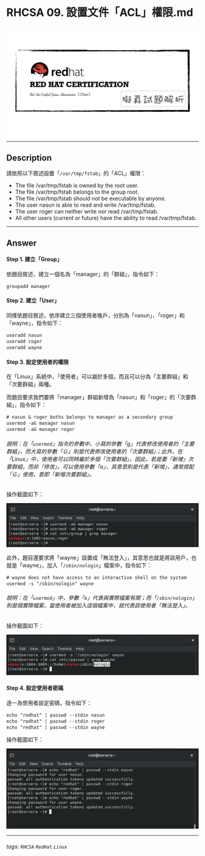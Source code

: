 # RHCSA 09. 設置文件「ACL」權限.md

![](https://github.com/rickbsr/Certification-RedHat-RHCSA/blob/main/pics/redhat-rhcsa.png?raw=true)

---

## Description

請依照以下敘述設置「`/var/tmp/fstab`」的「ACL」權限：

- The file /var/tmp/fstab is owned by the root user.
- The file /var/tmp/fstab belongs to the group root.
- The file /var/tmp/fstab should not be executable by anyone.
- The user nasun is able to read and write /var/tmp/fstab.
- The user roger can neither write nor read /var/tmp/fstab.
- All other users (current or future) have the ability to read /var/tmp/fstab.

---

## Answer

#### Step 1. 建立「Group」

依題目敘述，建立一個名為「manager」的「群組」，指令如下：

```shell
groupadd manager
```

#### Step 2. 建立「User」

同樣依題目敘述，依序建立三個使用者帳戶，分別為「nasun」、「roger」和「wayne」，指令如下：

```shell
useradd nasun
useradd roger
useradd wayne
```

#### Step 3. 設定使用者的權限

在「Linux」系統中，「使用者」可以屬於多個，而且可以分為「主要群組」和「次要群組」兩種。

而題目要求我們要將「manager」群組新增為「nasun」和「roger」的「次要群組」，指令如下：

```shell
# nasun & roger boths belongs to manager as a secondary group
usermod -aG	manager nasun
usermod -aG	manager roger
```

###### 說明：在「`usermod`」指令的參數中，小寫的參數「g」代表修改使用者的「主要群組」，而大寫的參數「Ｇ」則是代表修改使用者的「次要群組」；此外，在「Linux」中，使用者可以同時屬於多個「次要群組」，因此，若是要「新增」次要群組，而非「修改」，可以使用參數「a」，其意思則是代表「新增」，通常搭配「Ｇ」使用，意即「新增次要群組」。

操作截圖如下：

![](https://github.com/rickbsr/Certification-RedHat-RHCSA/blob/main/pics/q04_group_manager.png?raw=true)

此外，題目還要求將「wayne」設置成「無法登入」，其意思也就是將該用戶，也就是「wayne」，加入「`/sbin/nologin`」檔案中，指令如下：

```shell
# wayne does not have access to an interactive shell on the system
usermod -s "/sbin/nologin" wayne
```

###### 說明：在「`usermod`」中，參數「s」代表與實際檔案有關；而「`/sbin/nologin`」則是個實際檔案，當使用者被加入這個檔案中，就代表該使用者「無法登入」。

操作截圖如下：

![](https://github.com/rickbsr/Certification-RedHat-RHCSA/blob/main/pics/q04_nologin.png?raw=true)

#### Step 4. 設定使用者密碼

逐一為使用者設定密碼，指令如下：

```shell
echo "redhat" | passwd --stdin nasun
echo "redhat" | passwd --stdin roger
echo "redhat" | passwd --stdin wayne
```

操作截圖如下：

![](https://github.com/rickbsr/Certification-RedHat-RHCSA/blob/main/pics/q04_ch_pwd.png?raw=true)

---

###### tags: `RHCSA` `RedHat` `Linux`